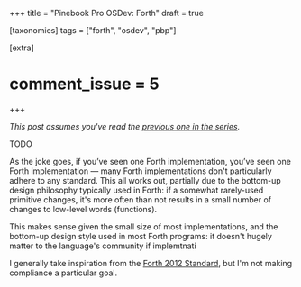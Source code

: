 +++
title = "Pinebook Pro OSDev: Forth"
draft = true

[taxonomies]
tags = ["forth", "osdev", "pbp"]

[extra]
# comment_issue = 5
+++

*This post assumes you've read the [previous one in the series](@/pbp-osdev/2020-02-08-hello-world.md).*

TODO

As the joke goes, if you’ve seen one Forth implementation, you’ve seen one Forth implementation &mdash; many Forth implementations don't particularly adhere to any standard. This all works out, partially due to the bottom-up design philosophy typically used in Forth: if a somewhat rarely-used primitive changes, it's more often than not results in a small number of changes to low-level words (functions).

This makes sense given the small size of most implementations, and the bottom-up design style used in most Forth programs: it doesn't hugely matter to the language's community if implemtnati

I generally take inspiration from the [Forth 2012 Standard](https://forth-standard.org/), but I'm not making compliance a particular goal.
